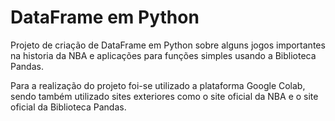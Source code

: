 # DataFrame em Python

Projeto de criação de DataFrame em Python sobre alguns jogos importantes na historia da NBA e aplicações para funções simples usando a Biblioteca Pandas.

Para a realização do projeto foi-se utilizado a plataforma Google Colab, sendo também utilizado sites exteriores como o site oficial da NBA e o site oficial da Biblioteca Pandas.

